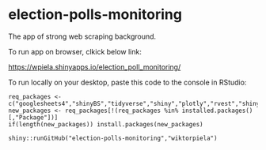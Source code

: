 # election-polls-monitoring
The app of strong web scraping background.

To run app on browser, clkick below link:

https://wpiela.shinyapps.io/election_poll_monitoring/

To run locally on your desktop, paste this code to the console in RStudio:

```
req_packages <- c("googlesheets4","shinyBS","tidyverse","shiny","plotly","rvest","shinysurveys")
new_packages <- req_packages[!(req_packages %in% installed.packages()[,"Package"])]
if(length(new_packages)) install.packages(new_packages)

shiny::runGitHub("election-polls-monitoring","wiktorpiela")
```

